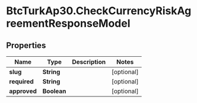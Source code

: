 # BtcTurkAp30.CheckCurrencyRiskAgreementResponseModel

## Properties
Name | Type | Description | Notes
------------ | ------------- | ------------- | -------------
**slug** | **String** |  | [optional] 
**required** | **String** |  | [optional] 
**approved** | **Boolean** |  | [optional] 
